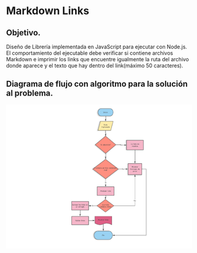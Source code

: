# Markdown Links

## Objetivo.

Diseño de Librería implementada en JavaScript para ejecutar con Node.js. El comportamiento del ejecutable debe verificar si contiene archivos Markdown e imprimir los links que encuentre igualmente la ruta del archivo donde aparece y el texto que hay dentro del link(máximo 50 caracteres).

## Diagrama de flujo con algoritmo para la solución al problema.
![Diagrama de Flujo](https://github.com/SeleneHdz01/GDL002-md-links/blob/master/img/diagramaDeFlujo.png)


